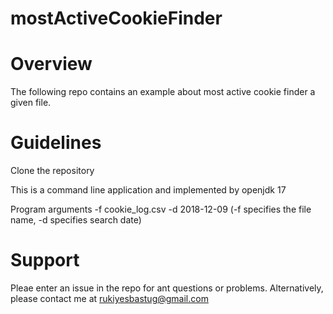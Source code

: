 # mostActiveCookieFinder

# Overview

The following repo contains an example about most active cookie finder a given file.

# Guidelines

 Clone the repository
 
 This is a command line application and implemented by openjdk 17
 
 Program arguments -f cookie_log.csv -d 2018-12-09 (-f specifies the file name, -d specifies search date)

# Support
Pleae enter an issue in the repo for ant questions or problems.
Alternatively, please contact me at rukiyesbastug@gmail.com
